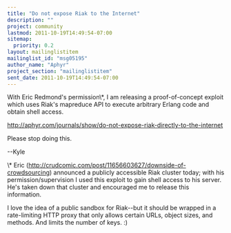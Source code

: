 ```yaml
---
title: "Do not expose Riak to the Internet"
description: ""
project: community
lastmod: 2011-10-19T14:49:54-07:00
sitemap:
  priority: 0.2
layout: mailinglistitem
mailinglist_id: "msg05195"
author_name: "Aphyr"
project_section: "mailinglistitem"
sent_date: 2011-10-19T14:49:54-07:00
---
```



With Eric Redmond's permission\\*, I am releasing a proof-of-concept 
exploit which uses Riak's mapreduce API to execute arbitrary Erlang code 
and obtain shell access.


http://aphyr.com/journals/show/do-not-expose-riak-directly-to-the-internet

Please stop doing this.

--Kyle

\\* Eric (http://crudcomic.com/post/11656603627/downside-of-crowdsourcing) 
announced a publicly accessible Riak cluster today; with his 
permission/supervision I used this exploit to gain shell access to his 
server. He's taken down that cluster and encouraged me to release this 
information.


I love the idea of a public sandbox for Riak--but it should be wrapped 
in a rate-limiting HTTP proxy that only allows certain URLs, object 
sizes, and methods. And limits the number of keys. :)
